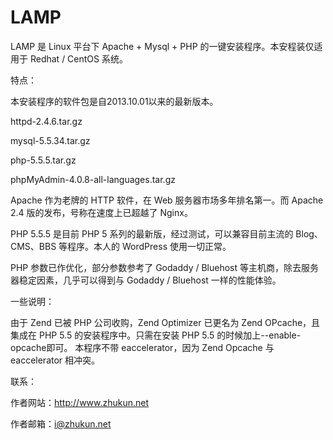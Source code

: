 LAMP
====

LAMP 是 Linux 平台下 Apache + Mysql + PHP 的一键安装程序。本安程装仅适用于 Redhat / CentOS 系统。

特点：

本安装程序的软件包是自2013.10.01以来的最新版本。

httpd-2.4.6.tar.gz

mysql-5.5.34.tar.gz

php-5.5.5.tar.gz

phpMyAdmin-4.0.8-all-languages.tar.gz

Apache 作为老牌的 HTTP 软件，在 Web 服务器市场多年排名第一。而 Apache 2.4 版的发布，号称在速度上已超越了 Nginx。

PHP 5.5.5 是目前 PHP 5 系列的最新版，经过测试，可以兼容目前主流的 Blog、CMS、BBS 等程序。本人的 WordPress 使用一切正常。

PHP 参数已作优化，部分参数参考了 Godaddy / Bluehost 等主机商，除去服务器稳定因素，几乎可以得到与 Godaddy / Bluehost 一样的性能体验。

一些说明：

由于 Zend 已被 PHP 公司收购，Zend Optimizer 已更名为 Zend OPcache，且集成在 PHP 5.5 的安装程序中。只需在安装 PHP 5.5 的时候加上--enable-opcache即可。
本程序不带 eaccelerator，因为 Zend Opcache 与 eaccelerator 相冲突。

联系：

作者网站：http://www.zhukun.net

作者邮箱：i@zhukun.net
